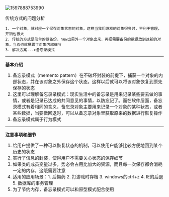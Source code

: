 ![1597888753990](C:\Users\hl2333\AppData\Roaming\Typora\typora-user-images\1597888753990.png)

传统方式的问题分析

```
1. 一个对象，就对应一个保存对象状态的对象，这样当我们游戏的对象很多时，不利于管理，开销也很大
2. 传统的方式是简单的做备份，new出另外一个对象出来，再把需要备份的数据放到这新的对象，当着也就暴露了对象内部细节
3. 解决方案--->备忘录模式
```

---

**基本介绍**

1. 备忘录模式（memento pattern）在不破坏封装的前提下，捕获一个对象的内部状态，并在该对象之外保存这个状态。这样以后就可以将该对象恢复到原先保存的状态
2. 这里可以理解备忘录录模式：现实生活中的备忘录是用来记录某些要去做的事情，或者是记录已达成的共同意见的事情，以防忘记了。而在软件层面，备忘录模式有着相同的含义，备忘录对象主要用来记录一个对象的某种状态，或者某些数据，当要做回退时，可以从备忘录对象里获取原来的数据进行恢复操作
3. 备忘录模式属于行为模式

---

**注意事项和细节**

1. 给用户提供了一种可以恢复状态的机制，可以使用户能够比较方便地回到某个历史的状态
2. 实行了信息的封装，使得用户不需要关心状态的保存细节
3. 如果类的成员变量过多，势必会占用比加大的资源，而且每一次保存都会消耗一定的内存，这哦需要注意
4. 适用的应用场景：1. 后悔药  2. 打游戏时存档 3. windows的ctrl+z 4. IE的后退 5. 数据库的事务管理
5. 为了节约内存，备忘录模式可以和原型模式配合使用







































